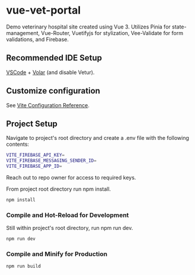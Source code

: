 # vue-vet-portal

Demo veterinary hospital site created using Vue 3. Utilizes Pinia for state-management, Vue-Router, Vuetifyjs for stylization, Vee-Validate for form validations, and Firebase.

## Recommended IDE Setup

[VSCode](https://code.visualstudio.com/) + [Volar](https://marketplace.visualstudio.com/items?itemName=Vue.volar) (and disable Vetur).

## Customize configuration

See [Vite Configuration Reference](https://vitejs.dev/config/).

## Project Setup
Navigate to project's root directory and create a .env file with the following contents:
```sh
VITE_FIREBASE_API_KEY=
VITE_FIREBASE_MESSAGING_SENDER_ID=
VITE_FIREBASE_APP_ID=
```
Reach out to repo owner for access to required keys.

From project root directory run npm install.
```sh
npm install
```

### Compile and Hot-Reload for Development

Still within project's root directory, run npm run dev.
```sh
npm run dev
```

### Compile and Minify for Production

```sh
npm run build
```
